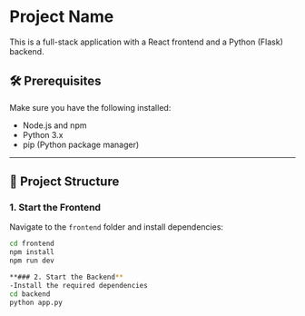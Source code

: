 # Project Name

This is a full-stack application with a React frontend and a Python (Flask) backend.

## 🛠️ Prerequisites

Make sure you have the following installed:

- Node.js and npm
- Python 3.x
- pip (Python package manager)

---

## 📁 Project Structure

### 1. Start the Frontend

Navigate to the `frontend` folder and install dependencies:

```bash
cd frontend
npm install
npm run dev

**### 2. Start the Backend**
-Install the required dependencies
cd backend
python app.py
